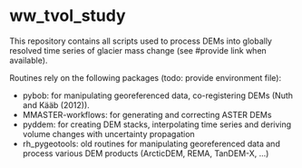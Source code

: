 # ww_tvol_study

This repository contains all scripts used to process DEMs into globally resolved time series of glacier mass change (see #provide link when available).

Routines rely on the following packages (todo: provide environment file):
- pybob: for manipulating georeferenced data, co-registering DEMs (Nuth and Kääb (2012)).
- MMASTER-workflows: for generating and correcting ASTER DEMs
- pyddem: for creating DEM stacks, interpolating time series and deriving volume changes with uncertainty propagation
- rh_pygeotools: old routines for manipulating georeferenced data and process various DEM products (ArcticDEM, REMA, TanDEM-X, ...)
